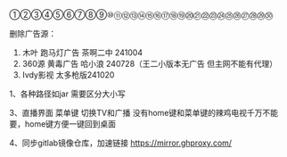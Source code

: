 ①②③④⑤⑥⑦⑧⑨⑩⑪⑫⑬⑭⑮⑯⑰⑱⑲⑳㉑㉒㉓㉔㉕㉖㉗㉘㉙㉚

删除广告源：
1. 木叶    跑马灯广告   茶啊二中 241004
2. 360源   黄毒广告  哈小浪   240728（王二小版本无广告  但主网不能有代理）
3. Ivdy影视   太多枪版241020

        



1、各种路径如jar 需要区分大小写

3、直播界面 菜单键 切换TV和广播 没有home键和菜单键的辣鸡电视千万不能要，home键方便一键回到桌面

4、同步gitlab镜像仓库，加速链接 https://mirror.ghproxy.com/
